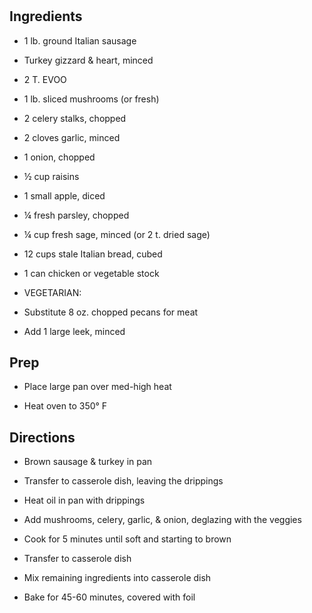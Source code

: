 # 

## Ingredients

- 1 lb. ground Italian sausage

- Turkey gizzard & heart, minced

- 2 T. EVOO

- 1 lb. sliced mushrooms (or fresh)

- 2 celery stalks, chopped

- 2 cloves garlic, minced

- 1 onion, chopped

- ½ cup raisins

- 1 small apple, diced

- ¼ fresh parsley, chopped

- ¼ cup fresh sage, minced (or 2 t. dried sage)

- 12 cups stale Italian bread, cubed

- 1 can chicken or vegetable stock

- VEGETARIAN:

- Substitute 8 oz. chopped pecans for meat

- Add 1 large leek, minced

## Prep

- Place large pan over med-high heat

- Heat oven to 350° F

## Directions

- Brown sausage & turkey in pan

- Transfer to casserole dish, leaving the drippings

- Heat oil in pan with drippings

- Add mushrooms, celery, garlic, & onion, deglazing with the veggies

- Cook for 5 minutes until soft and starting to brown

- Transfer to casserole dish

- Mix remaining ingredients into casserole dish

- Bake for 45-60 minutes, covered with foil
